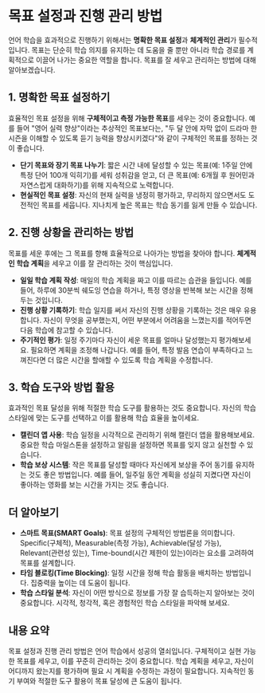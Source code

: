 # 목표 설정과 진행 관리 방법

언어 학습을 효과적으로 진행하기 위해서는 **명확한 목표 설정**과 **체계적인 관리**가 필수적입니다. 목표는 단순히 학습 의지를 유지하는 데 도움을 줄 뿐만 아니라 학습 경로를 계획적으로 이끌어 나가는 중요한 역할을 합니다. 목표를 잘 세우고 관리하는 방법에 대해 알아보겠습니다.

## 1. 명확한 목표 설정하기

효율적인 목표 설정을 위해 **구체적이고 측정 가능한 목표**를 세우는 것이 중요합니다. 예를 들어 "영어 실력 향상"이라는 추상적인 목표보다는, "두 달 안에 자막 없이 드라마 한 시즌을 이해할 수 있도록 듣기 능력을 향상시키겠다"와 같이 구체적인 목표를 정하는 것이 좋습니다.

- **단기 목표와 장기 목표 나누기**: 짧은 시간 내에 달성할 수 있는 목표(예: 1주일 안에 특정 단어 100개 익히기)를 세워 성취감을 얻고, 더 큰 목표(예: 6개월 후 원어민과 자연스럽게 대화하기)를 위해 지속적으로 노력합니다.
- **현실적인 목표 설정**: 자신의 현재 실력을 냉정히 평가하고, 무리하지 않으면서도 도전적인 목표를 세웁니다. 지나치게 높은 목표는 학습 동기를 잃게 만들 수 있습니다.

## 2. 진행 상황을 관리하는 방법

목표를 세운 후에는 그 목표를 향해 효율적으로 나아가는 방법을 찾아야 합니다. **체계적인 학습 계획**을 세우고 이를 잘 관리하는 것이 핵심입니다.

- **일일 학습 계획 작성**: 매일의 학습 계획을 짜고 이를 따르는 습관을 들입니다. 예를 들어, 하루에 30분씩 쉐도잉 연습을 하거나, 특정 영상을 반복해 보는 시간을 정해두는 것입니다.
- **진행 상황 기록하기**: 학습 일지를 써서 자신의 진행 상황을 기록하는 것은 매우 유용합니다. 자신이 무엇을 공부했는지, 어떤 부분에서 어려움을 느꼈는지를 적어두면 다음 학습에 참고할 수 있습니다.
- **주기적인 평가**: 일정 주기마다 자신이 세운 목표를 얼마나 달성했는지 평가해보세요. 필요하면 계획을 조정해 나갑니다. 예를 들어, 특정 발음 연습이 부족하다고 느껴진다면 더 많은 시간을 할애할 수 있도록 학습 계획을 수정합니다.

## 3. 학습 도구와 방법 활용

효과적인 목표 달성을 위해 적절한 학습 도구를 활용하는 것도 중요합니다. 자신의 학습 스타일에 맞는 도구를 선택하고 이를 활용해 학습 효율을 높이세요.

- **캘린더 앱 사용**: 학습 일정을 시각적으로 관리하기 위해 캘린더 앱을 활용해보세요. 중요한 학습 마일스톤을 설정하고 알림을 설정하면 목표를 잊지 않고 실천할 수 있습니다.
- **학습 보상 시스템**: 작은 목표를 달성할 때마다 자신에게 보상을 주어 동기를 유지하는 것도 좋은 방법입니다. 예를 들어, 일주일 동안 계획을 성실히 지켰다면 자신이 좋아하는 영화를 보는 시간을 가지는 것도 좋습니다.

## 더 알아보기

- **스마트 목표(SMART Goals)**: 목표 설정의 구체적인 방법론을 의미합니다. Specific(구체적), Measurable(측정 가능), Achievable(달성 가능), Relevant(관련성 있는), Time-bound(시간 제한이 있는)이라는 요소를 고려하여 목표를 설계합니다.
- **타임 블로킹(Time Blocking)**: 일정 시간을 정해 학습 활동을 배치하는 방법입니다. 집중력을 높이는 데 도움이 됩니다.
- **학습 스타일 분석**: 자신이 어떤 방식으로 정보를 가장 잘 습득하는지 알아보는 것이 중요합니다. 시각적, 청각적, 혹은 경험적인 학습 스타일을 파악해 보세요.

## 내용 요약

목표 설정과 진행 관리 방법은 언어 학습에서 성공의 열쇠입니다. 구체적이고 실현 가능한 목표를 세우고, 이를 꾸준히 관리하는 것이 중요합니다. 학습 계획을 세우고, 자신이 어디까지 왔는지를 평가하며 필요 시 계획을 수정하는 과정이 필요합니다. 지속적인 동기 부여와 적절한 도구 활용이 목표 달성에 큰 도움이 됩니다.